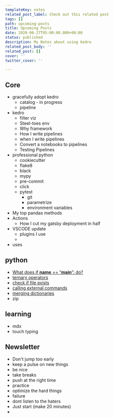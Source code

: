 ```yaml
---
templateKey: notes
related_post_label: Check out this related post
tags: []
path: upcoming-posts
title: Upcoming Posts
date: 2020-06-27T05:00:00.000+00:00
status: published
description: My Notes about using kedro
related_post_body: ''
related_post: []
cover: ''
twitter_cover: ''

---
```

## Core

* gracefully adopt kedro
  * catalog - in progress
  * pipeline
* kedro
  * filter viz
  * Steel-toes env
  * Why framework
  * How I write pipelines
  * when I write pipelines
  * Convert a notebooks to pipelines
  * Testing Pipelines
* professional python
  * cookiecutter
  * flake8
  * black
  * mypy
  * pre-commit
  * click
  * pytest
    * git
    * parametrize
    * environment variables
* My top pandas methods
* Actions
  * How I cut my gatsby deployment in half
* VSCODE update
  * plugins I use
  * 
* uses

## python

* [What does if **name** == “**main**”: do?](https://stackoverflow.com/questions/419163/what-does-if-name-main-do) 
* [ternary operators](https://stackoverflow.com/questions/394809/does-python-have-a-ternary-conditional-operator)
* [check if file exists](https://stackoverflow.com/questions/82831/how-do-i-check-whether-a-file-exists-without-exceptions)
* [calling external commands](https://stackoverflow.com/questions/89228/calling-an-external-command-from-python)
* [merging dictionaries](https://stackoverflow.com/questions/38987/how-do-i-merge-two-dictionaries-in-a-single-expression-in-python-taking-union-o)
* zip 

## learning

* mdx
* touch typing

## Newsletter

* Don't jump too early
* keep a pulse on new things
* be nice
* take breaks
* push at the right time
* practice
* optimize the hard things
* failure
* dont listen to the haters
* Just start (make 20 minutes)
* 
